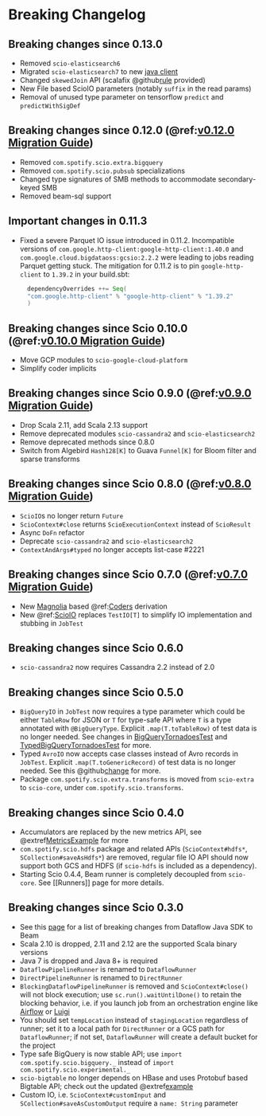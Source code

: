 # Breaking Changelog

## Breaking changes since 0.13.0
- Removed `scio-elasticsearch6`
- Migrated `scio-elasticsearch7` to new [java client](https://www.elastic.co/guide/en/elasticsearch/client/java-api-client/7.17/introduction.html)
- Changed `skewedJoin` API (scalafix @github[rule](scalafix/rules/src/main/scala/fix/v0_13_0/FixSkewedJoins.scala) provided)
- New File based ScioIO parameters (notably `suffix` in the read params)
- Removal of unused type parameter on tensorflow `predict` and `predictWithSigDef`

## Breaking changes since 0.12.0 (@ref:[v0.12.0 Migration Guide](migrations/v0.12.0-Migration-Guide.md))
- Removed `com.spotify.scio.extra.bigquery`
- Removed `com.spotify.scio.pubsub` specializations
- Changed type signatures of SMB methods to accommodate secondary-keyed SMB
- Removed beam-sql support

## Important changes in 0.11.3
- Fixed a severe Parquet IO issue introduced in 0.11.2. Incompatible versions of `com.google.http-client:google-http-client:1.40.0` and `com.google.cloud.bigdataoss:gcsio:2.2.2` were leading to jobs reading Parquet getting stuck. The mitigation for 0.11.2 is to pin `google-http-client` to `1.39.2` in your build.sbt:
  ```scala
    dependencyOverrides ++= Seq(
    "com.google.http-client" % "google-http-client" % "1.39.2"
    )
  ```

## Breaking changes since Scio 0.10.0 (@ref:[v0.10.0 Migration Guide](migrations/v0.10.0-Migration-Guide.md))
- Move GCP modules to `scio-google-cloud-platform`
- Simplify coder implicits

## Breaking changes since Scio 0.9.0 (@ref:[v0.9.0 Migration Guide](migrations/v0.9.0-Migration-Guide.md))
- Drop Scala 2.11, add Scala 2.13 support
- Remove deprecated modules `scio-cassandra2` and `scio-elasticsearch2`
- Remove deprecated methods since 0.8.0
- Switch from Algebird `Hash128[K]` to Guava `Funnel[K]` for Bloom filter and sparse transforms

## Breaking changes since Scio 0.8.0 (@ref:[v0.8.0 Migration Guide](migrations/v0.8.0-Migration-Guide.md))
- `ScioIO`s no longer return `Future`
- `ScioContext#close` returns `ScioExecutionContext` instead of `ScioResult`
- Async `DoFn` refactor
- Deprecate `scio-cassandra2` and `scio-elasticsearch2`
- `ContextAndArgs#typed` no longer accepts list-case #2221

## Breaking changes since Scio 0.7.0 (@ref:[v0.7.0 Migration Guide](migrations/v0.7.0-Migration-Guide.md))

- New [Magnolia](https://github.com/softwaremill/magnolia) based @ref:[Coders](../internals/Coders.md) derivation
- New @ref:[ScioIO](../internals/ScioIO.md) replaces `TestIO[T]` to simplify IO implementation and stubbing in `JobTest`

## Breaking changes since Scio 0.6.0

- `scio-cassandra2` now requires Cassandra 2.2 instead of 2.0

## Breaking changes since Scio 0.5.0

- `BigQueryIO` in `JobTest` now requires a type parameter which could be either `TableRow` for JSON or `T` for type-safe API where `T` is a type annotated with `@BigQueryType`. Explicit `.map(T.toTableRow)` of test data is no longer needed. See changes in [BigQueryTornadoesTest](https://github.com/spotify/scio/commit/6ded455ba7506e619c484a05db5746cbee6d4dcd#diff-0d0a594c72b702523d4ad2e740253dcc) and [TypedBigQueryTornadoesTest](https://github.com/spotify/scio/commit/6ded455ba7506e619c484a05db5746cbee6d4dcd?diff=split#diff-0aae85e1d761a72c5ab1587fcc797b12) for more.
- Typed `AvroIO` now accepts case classes instead of Avro records in `JobTest`. Explicit `.map(T.toGenericRecord)` of test data is no longer needed. See this @github[change](19fee4716f71827ac4affbd23d753bc074c529b8) for more.
- Package `com.spotify.scio.extra.transforms` is moved from `scio-extra` to `scio-core`, under `com.spotify.scio.transforms`.

## Breaking changes since Scio 0.4.0

- Accumulators are replaced by the new metrics API, see @extref[MetricsExample](example:MetricsExample) for more
- `com.spotify.scio.hdfs` package and related APIs (`ScioContext#hdfs*`, `SCollection#saveAsHdfs*`) are removed, regular file IO API should now support both GCS and HDFS (if `scio-hdfs` is included as a dependency).
- Starting Scio 0.4.4, Beam runner is completely decoupled from `scio-core`. See [[Runners]] page for more details.

## Breaking changes since Scio 0.3.0

- See this [page](https://cloud.google.com/dataflow/release-notes/release-notes-java-2) for a list of breaking changes from Dataflow Java SDK to Beam
- Scala 2.10 is dropped, 2.11 and 2.12 are the supported Scala binary versions
- Java 7 is dropped and Java 8+ is required
- `DataflowPipelineRunner` is renamed to `DataflowRunner`
- `DirectPipelineRunner` is renamed to `DirectRunner`
- `BlockingDataflowPipelineRunner` is removed and `ScioContext#close()` will not block execution; use `sc.run().waitUntilDone()` to retain the blocking behavior, i.e. if you launch job from an orchestration engine like [Airflow](https://airflow.apache.org/) or [Luigi](https://github.com/spotify/luigi)
- You should set `tempLocation` instead of `stagingLocation` regardless of runner; set it to a local path for `DirectRunner` or a GCS path for `DataflowRunner`; if not set, `DataflowRunner` will create a default bucket for the project
- Type safe BigQuery is now stable API; use `import com.spotify.scio.bigquery._` instead of `import com.spotify.scio.experimental._`
- `scio-bigtable` no longer depends on HBase and uses Protobuf based Bigtable API; check out the updated @extref[example](example:BigtableExample)
- Custom IO, i.e. `ScioContext#customInput` and `SCollection#saveAsCustomOutput` require a `name: String` parameter

